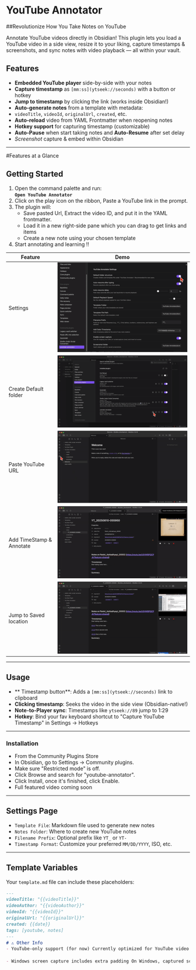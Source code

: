 # YouTube Annotator
##Revolutionize How You Take Notes on YouTube

Annotate YouTube videos directly in Obsidian! This plugin lets you load a YouTube video in a side view, resize it to your liking, capture timestamps & screenshots, and sync notes with video playback — all within your vault.

## Features

- **Embedded YouTube player** side-by-side with your notes
-  **Capture timestamp** as `[mm:ss](ytseek://seconds)` with a button or hotkey
-  **Jump to timestamp** by clicking the link (works inside Obsidian!)
-  **Auto-generate notes** from a template with metadata:
  - `videoTitle`, `videoId`, `originalUrl`, `created`, etc.
-  **Auto-reload** video from YAML Frontmatter when reopening notes
-  **Hotkey support** for capturing timestamp (customizable)
- **Auto-Pause** when start taking notes and **Auto-Resume** after set delay
-  *Screenshot* capture & embed within Obsidian

---
#Features at a Glance
## Getting Started

1. Open the command palette and run:  
   **`Open YouTube Annotator`**
2. Click on the play icon on the ribbon,  Paste a YouTube link in the prompt.
3. The plugin will:
	- Save pasted Url, Extract the video ID, and put it in the YAML frontmatter. 
	- Load it in a new right-side pane which you can drag to get links and items
	- Create a new note using your chosen template
4. Start annotating and learning !!


| Feature | Demo |
|---------|------|
 Settings | ![](src/utils/assets/demo_settings.gif) |
| Create Default folder | ![](src/utils/assets/Demo_Default_Folders.gif) |
| Paste YouTube URL | ![](src/utils/assets/Demo_paste_YouTubeURL.gif) |
| Add TimeStamp & Annotate | ![](src/utils/assets/Demo_capture_timestamp.gif) |
| Jump to Saved location | ![](src/utils/assets/Demo_2savedLocation.gif) |

---

## Usage

- ** Timestamp button**: Adds a `[mm:ss](ytseek://seconds)` link to clipboard
- **Clicking timestamp**: Seeks the video in the side view (Obsidian-native!)
- **Note-to-Player sync**: Timestamps like `ytseek://89` jump to 1:29
- **Hotkey**: Bind your fav keyboard shortcut to "Capture YouTube Timestamp" in Settings → Hotkeys

---

### Installation
- From the Community Plugins Store
- In Obsidian, go to Settings -> Community plugins.
- Make sure "Restricted mode" is off.
 - Click Browse and search for "youtube-annotator".
- Click Install, once it's finished, click Enable.
- Full featured video coming soon

---
##  Settings Page

- `Template File`: Markdown file used to generate new notes
- `Notes Folder`: Where to create new YouTube notes
- `Filename Prefix`: Optional prefix like `YT_` or `YT-`
- `Timestamp Format`: Customize your preferred `MM/DD/YYYY`, ISO, etc.

---

## Template Variables

Your `template.md` file can include these placeholders:

```markdown
---
videoTitle: "{{videoTitle}}"
videoAuthor: "{{videoAuthor}}"
videoId: "{{videoId}}"
originalUrl: "{{originalUrl}}"
created: {{date}}
tags: [youtube, notes]
---
# ⚠️ Other Info
- YouTube-only support (for now) Currently optimized for YouTube video links. Support for other platforms (e.g., Vimeo, Loom) is planned in future updates.

- Windows screen capture includes extra padding On Windows, captured screenshots may include a slightly larger area than the selected region. This is due to platform-level rendering quirks. We're exploring tighter bounding fixes.